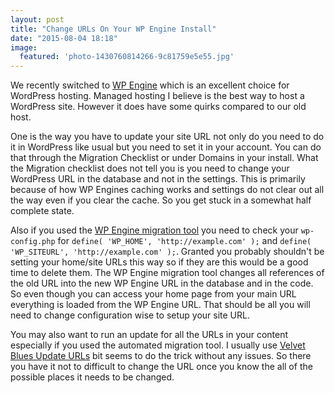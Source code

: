 ```yaml
---
layout: post
title: "Change URLs On Your WP Engine Install"
date: "2015-08-04 18:18"
image:
  featured: 'photo-1430760814266-9c81759e5e55.jpg'
---
```

We recently switched to [WP Engine](http://wpengine.com) which is an excellent choice for WordPress hosting. Managed hosting I believe is the best way to host a WordPress site. However it does have some quirks compared to our old host.

One is the way you have to update your site URL not only do you need to do it in WordPress like usual but you need to set it in your account. You can do that through the Migration Checklist or under Domains in your install. What the Migration checklist does not tell you is you need to change your WordPress URL in the database and not in the settings. This is primarily because of how WP Engines caching works and settings do not clear out all the way even if you clear the cache. So you get stuck in a somewhat half complete state.

Also if you used the [WP Engine migration tool](https://wordpress.org/plugins/wp-site-migrate/) you need to check your `wp-config.php` for `define( 'WP_HOME', 'http://example.com' );` and `define( 'WP_SITEURL', 'http://example.com' );`. Granted you probably shouldn't be setting your home/site URLs this way so if they are this would be a good time to delete them. The WP Engine migration tool changes all references of the old URL into the new WP Engine URL in the database and in the code. So even though you can access your home page from your main URL everything is loaded from the WP Engine URL. That should be all you will need to change configuration wise to setup your site URL.

You may also want to run an update for all the URLs in your content especially if you used the automated migration tool. I usually use [Velvet Blues Update URLs](https://wordpress.org/plugins/velvet-blues-update-urls/) bit seems to do the trick without any issues. So there you have it not to difficult to change the URL once you know the all of the possible places it needs to be changed.
